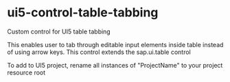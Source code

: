 # ui5-control-table-tabbing
Custom control for UI5 table tabbing

This enables user to tab through editable input elements inside table instead of using arrow keys.
This control extends the sap.ui.table control

To add to UI5 project, rename all instances of "ProjectName" to your project resource root
